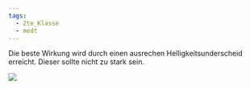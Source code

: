 ```yaml
---
tags:
  - 2te_Klasse
  - medt
---
```

Die beste Wirkung wird durch einen ausrechen Helligkeitsunderscheid erreicht. Dieser sollte nicht zu stark sein.

![](DR03-04-2024-47.excalidraw.svg)